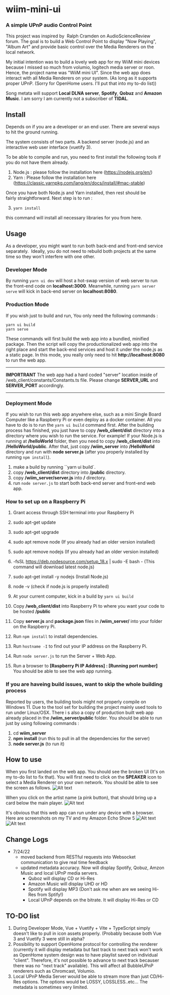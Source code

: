 # wiim-mini-ui

### A simple UPnP audio Control Point

This project was inspired by  Ralph Cramden on AudioScienceReview forum. The goal is to build a Web Control Point to display "Now Playing", "Album Art" and provide basic control over the Media Renderers on the local network.

My initial intention was to build a lovely web app for my WiiM mini devices because I missed so much from volumio, logitech media server or roon. Hence, the project name was "WiiM mini UI". Since the web app does interact with all Media Renderers on your system. (As long as it supports proper UPnP. (Sorry for OpenHome users. I'll put that into my to-do list))

Song metata will support **Local DLNA server**, **Spotify**, **Qobuz** and **Amazon Music**. I am sorry I am currently not a subscriber of **TIDAL**.

## Install

Depends on if you are a developer or an end user. There are several ways to hit the ground running.

The system consists of two parts. A backend server (node.js) and an interactive web user interface (vuetify 3).

To be able to compile and run, you need to first install the following tools if you do not have them already.

1. Node.js : please follow the installation here (https://nodejs.org/en/)
2. Yarn : Please follow the installation here (https://classic.yarnpkg.com/lang/en/docs/install/#mac-stable)

Once you have both Node.js and Yarn installed, then rest should be fairly straightforward.
Next step is to run :

3. `yarn install`

this command will install all necessary libraries for you from here.

## Usage

As a developer, you might want to run both back-end and front-end service separately.  Ideally, you do not need to rebuild both projects at the same time so they won't interfere with one other.

### Developer Mode

By running `yarn ui dev` will host a hot-swap version of web server to run the front-end code on **localhost:3000**. Meanwhile, running `yarn server serve` will kick in back-end server on **localhost:8080**.

### Production Mode

If you wish just to build and run, You only need the following commands :

```
yarn ui build
yarn serve
```

These commands will first build the web app into a bundled, minified package. Then the script will copy the productionalized web app into the right place and start the back-end services and host it under the node.js as a static page. In this mode, you really only need to hit **http://localhost:8080** to run the web app.

---

**IMPORTRANT** The web app had a hard coded "server" location inside of /web_client/constants/Constants.ts file. Please change **SERVER_URL** and **SERVER_PORT** accordingly.

---

### Deployment Mode

If you wish to run this web app anywhere else, such as a mini Single Board Computer like a Raspberry Pi or even deploy as a docker container. All you have to do is to run the `yarn ui build` command first. After the building process has finished, you just have to copy **/web_client/dist** directory into a directory where you wish to run the service. For example! If your Node.js is running at **/helloWorld** folder, then you need to copy **/web_client/dist** into **/HelloWorld/public**. After that, just copy **/wiim_server** into **/HelloWorld** directory and run with **node server.js** (after you properly installed by running `npm install`).

1. make a build by running ``yarn ui build`.
2. copy **/web_client/dist** directory into **<destination>/public** directory.
3. copy **/wiim_server/server.js** into **<destination>/** directory.
4. run `node server.js` to start both back-end server and front-end web app.

### How to set up on a Raspberry Pi

1. Grant access through SSH terminal into your Raspberry Pi
2. sudo apt-get update
3. sudo apt-get upgrade
4. sudo apt remove node (If you already had an older version installed)
5. sudo apt remove nodejs (If you already had an older version installed)
6. -fsSL https://deb.nodesource.com/setup_18.x | sudo -E bash - (This command will download latest node.js)
7. sudo apt-get install -y nodejs (Install Node.js)
8. node -v (check if node.js is properly installed)

9. At your current computer, kick in a build by `yarn ui build`
10. Copy **/web_client/dist** into Raspberry Pi to where you want your code to be hosted **<destination>/public**
11. Copy **server.js** and **package.json** files in **/wiim_server/** into your **<destination>** folder on the Raspberry Pi.
12. Run `npm install` to install dependencies.
13. Run `hostname -I` to find out your IP address on the Raspberry Pi.
14. Run `node server.js` to run the Server + Web App.
15. Run a browser to **[Raspberry Pi IP Address] : [Running port number]** You should be able to see the web app running.

### If you are haveing build issues, want to skip the whole building process

Reported by users, the building tools might not properly compile on Windows 11. Due to the tool set for building the project mainly used tools to run under Linux/OSX. There i s also a copy of production built web app already placed in the **/wiim_server/public** folder. You should be able to run just by using following commands :

1. cd **wiim_server**
2. **npm install** (run this to pull in all the dependencies for the server)
3. **node server.js** (to run it)

## How to use

When you first landed on the web app. You should see the broken UI (It's on my to-do list to fix that). You will first need to click on the **SPEAKER** icon to select a Media Renderer on your own network. You should be able to see the screen as follows.
<img title="Select a Media Renderer" alt="Alt text" src="./assets/select_player.jpg">

When you click on the artist name (a pink button), that should bring up a card below the main player.
<img title="Select a Media Renderer" alt="Alt text" src="./assets/display_biography.jpg">

It's obvious that this web app can run under any device with a browser. Here are screenshots on my TV and my Amazon Echo Show 5
<img title="Select a Media Renderer" alt="Alt text" src="./assets/on_tv.jpg">
<img title="Select a Media Renderer" alt="Alt text" src="./assets/on_echo.jpg">

## Change Logs

- 7/24/22
  - moved backend from RESTful requests into Websocket communication to give real time feedback
  - updated metadata accuracy. Now will display Spotify, Qobuz, Amzon Music and local UPnP media servers.
    - Quboz will display CD or Hi-Res
    - Amazon Music will display UHD or HD
    - Spotify will display MP3 (Don't ask me when are we seeing Hi-Res from Sptify!)
    - Local UPnP depends on the bitrate. It will display Hi-Res or CD

## TO-DO list

1. During Developer Mode, Vue + Vuetify + Vite + TypeScript simply doesn't like to pull in icon assets properly. (Probably because both Vue 3 and Vuetify 3 were still in alpha?
2. Possibility to support OpenHome protocol for controlling the renderer (currently it will display metadata but fast track to next track won't work as OpenHome system design was to have playlist saved on individual "client". Therefore, it's not possible to advance to next track becauser there was no "next track" available). This will affect all BubbleUPnP renderers such as Chromcast, Volumio.
3. Local UPnP Media Server would be able to stream more than just CD/Hi-Res options. The options would be LOSSY, LOSSLESS..etc... The metadata is sometimes very limited.
